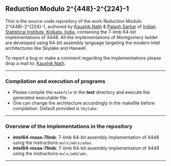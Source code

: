 ## Reduction Modulo 2^{448}-2^{224}-1

This is the source code repository of the work Reduction Modulo 2^{448}-2^{224}-1, authored by [Kaushik Nath](kaushikn_r@isical.ac.in) & [Palash Sarkar](palash@isical.ac.in) of [Indian Statistical Institute, Kolkata, India](https://www.isical.ac.in),
containing the 7-limb 64-bit implementations of X448. All the implementations of Montgomery ladder are developed using 64-bit assembly language targeting the modern Intel architectures like Skylake and Haswell.

To report a bug or make a comment regarding the implementations please drop a mail to: [Kaushik Nath](kaushikn_r@isical.ac.in).

---

### Compilation and execution of programs 
    
* Please compile the ```makefile``` in the **test** directory and execute the generated executable file. 
* One can change the architecture accordingly in the makefile before compilation. Default provided is ```Skylake```.
---

### Overview of the implementations in the repository

* **intel64-maax-7limb**: 7-limb 64-bit assembly implementation of X448 using the instructions ```mulx/adcx/adox```.
* **intel64-mxaa-7limb**: 7-limb 64-bit assembly implementation of X448 using the instructions ```mulx/add/adc```.

---    
